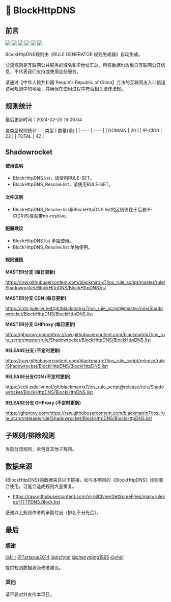 # 🧸 BlockHttpDNS

## 前言

![](https://shields.io/badge/-移除重复规则-ff69b4) ![](https://shields.io/badge/-DOMAIN与DOMAIN--SUFFIX合并-green) ![](https://shields.io/badge/-DOMAIN--SUFFIX间合并-critical) ![](https://shields.io/badge/-DOMAIN与DOMAIN--KEYWORD合并-9cf) ![](https://shields.io/badge/-DOMAIN--SUFFIX与DOMAIN--KEYWORD合并-blue) ![](https://shields.io/badge/-IP--CIDR(6)合并-blueviolet) 

BlockHttpDNS规则由《RULE GENERATOR 规则生成器》自动生成。

分流规则是互联网公共服务的域名和IP地址汇总，所有数据均收集自互联网公开信息，不代表我们支持或使用这些服务。

请通过【中华人民共和国 People's Republic of China】合法的互联网出入口信道访问规则中的地址，并确保在使用过程中符合相关法律法规。

## 规则统计

最后更新时间：2024-02-25 16:06:04

各类型规则统计：
| 类型 | 数量(条)  | 
| ---- | ----  |
| DOMAIN | 20  | 
| IP-CIDR | 22  | 
| TOTAL | 42  | 


## Shadowrocket 

#### 使用说明
- BlockHttpDNS.list，请使用RULE-SET。
- BlockHttpDNS_Resolve.list，请使用RULE-SET。

#### 文件区别
- BlockHttpDNS_Resolve.list与BlockHttpDNS.list的区别仅在于后者IP-CIDR(6)类型带no-resolve。

#### 配置建议
- BlockHttpDNS.list 单独使用。
- BlockHttpDNS_Resolve.list 单独使用。

#### 规则链接
**MASTER分支 (每日更新)**

https://raw.githubusercontent.com/blackmatrix7/ios_rule_script/master/rule/Shadowrocket/BlockHttpDNS/BlockHttpDNS.list

**MASTER分支 CDN (每日更新)**

https://cdn.jsdelivr.net/gh/blackmatrix7/ios_rule_script@master/rule/Shadowrocket/BlockHttpDNS/BlockHttpDNS.list

**MASTER分支 GHProxy (每日更新)**

https://ghproxy.com/https://raw.githubusercontent.com/blackmatrix7/ios_rule_script/master/rule/Shadowrocket/BlockHttpDNS/BlockHttpDNS.list

**RELEASE分支 (不定时更新)**

https://raw.githubusercontent.com/blackmatrix7/ios_rule_script/release/rule/Shadowrocket/BlockHttpDNS/BlockHttpDNS.list

**RELEASE分支CDN (不定时更新)**

https://cdn.jsdelivr.net/gh/blackmatrix7/ios_rule_script@release/rule/Shadowrocket/BlockHttpDNS/BlockHttpDNS.list

**RELEASE分支 GHProxy (不定时更新)**

https://ghproxy.com/https://raw.githubusercontent.com/blackmatrix7/ios_rule_script/release/rule/Shadowrocket/BlockHttpDNS/BlockHttpDNS.list

## 子规则/排除规则


当前分流规则，未包含其他子规则。

## 数据来源

《BlockHttpDNS》的数据来自以下链接，如与本项目的《BlockHttpDNS》规则混合使用，可能会造成规则大量重复。

- https://raw.githubusercontent.com/VirgilClyne/GetSomeFries/main/ruleset/HTTPDNS.Block.list


感谢以上规则作者的辛勤付出（排名不分先后）。

## 最后

### 感谢

[@fiiir](https://github.com/fiiir) [@Tartarus2014](https://github.com/Tartarus2014) [@zjcfynn](https://github.com/zjcfynn) [@chenyiping1995](https://github.com/chenyiping1995) [@vhdj](https://github.com/vhdj)

提供规则数据源及改进建议。

### 其他

请不要对外宣传本项目。